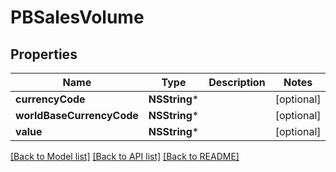 # PBSalesVolume

## Properties
Name | Type | Description | Notes
------------ | ------------- | ------------- | -------------
**currencyCode** | **NSString*** |  | [optional] 
**worldBaseCurrencyCode** | **NSString*** |  | [optional] 
**value** | **NSString*** |  | [optional] 

[[Back to Model list]](../README.md#documentation-for-models) [[Back to API list]](../README.md#documentation-for-api-endpoints) [[Back to README]](../README.md)


